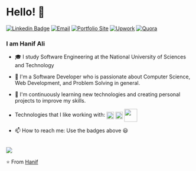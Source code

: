 # Hello! 👋
[![Linkedin Badge](https://img.shields.io/badge/LinkedIn-haneefaly-gray?labelColor=blue&style=flat-square&logo=Linkedin&logoColor=white&link=https://www.linkedin.com/in/haneefaly/)](https://www.linkedin.com/in/haneefaly/)
[![Email](https://img.shields.io/badge/Gmail-alihanif016-gray?labelColor=d44638&style=flat-square&logo=gmail&logoColor=white&link=mailto:alihanif016@gmail.com)](mailto:alihanif016@gmail.com)
[![Portfolio Site](https://img.shields.io/badge/Portfolio-hanifali.me-gray?labelColor=black&style=flat-square&logo=google-chrome&logoColor=white&link=http://hanifali.me)](http://hanifali.me)
[![Upwork](https://img.shields.io/badge/Upwork-Hire%20Me-gray?labelColor=32cd32&style=flat-square&logo=upwork&logoColor=white&link=https://www.upwork.com/o/profiles/users/~01e4e24f6f1a812341/)](https://www.upwork.com/o/profiles/users/~01e4e24f6f1a812341/)
[![Quora](https://img.shields.io/badge/Quora-Hanif%20Ali-gray?labelColor=red&style=flat-square&logo=Quora&link=https://quora.com/Hanif-Ali-11)](https://quora.com/Hanif-Ali-11)

### I am Hanif Ali

- 🎓 I study Software Engineering at the National University of Sciences and Technology


- 🔭 I'm a Software Developer who is passionate about Computer Science, Web Development, and Problem Solving in general.


- 🌱 I'm continuously learning new technologies and creating personal projects to improve my skills.


- Technologies that I like working with: 
<img src="https://devicons.github.io/devicon/devicon.git/icons/python/python-original.svg" height="20" valign="middle"> <img src="https://devicons.github.io/devicon/devicon.git/icons/javascript/javascript-original.svg" height="20" valign="middle"> <img src="https://devicons.github.io/devicon/devicon.git/icons/django/django-original.svg" height="35" valign="middle"> 


- 📫 How to reach me: Use the badges above 😃
<br>
<img src="https://github-readme-stats.vercel.app/api?username=hanif-ali&show_icons=true">

⭐️ From [Hanif](https://github.com/hanif-ali)
